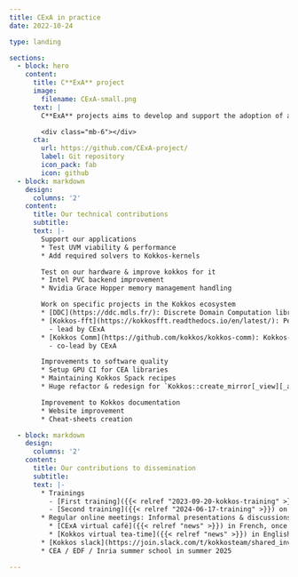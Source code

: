 ```yaml
---
title: CExA in practice
date: 2022-10-24

type: landing

sections:
  - block: hero
    content:
      title: C**ExA** project
      image:
        filename: CExA-small.png
      text: |
        C**ExA** projects aims to develop and support the adoption of a Kokkos-based GPU model to **C**ompute at **Ex**ascale **A**t CEA and beyond.

        <div class="mb-6"></div>
      cta:
        url: https://github.com/CExA-project/
        label: Git repository
        icon_pack: fab
        icon: github
  - block: markdown
    design:
      columns: '2'
    content:
      title: Our technical contributions
      subtitle:
      text: |-
        Support our applications
        * Test UVM viability & performance
        * Add required solvers to Kokkos-kernels

        Test on our hardware & improve kokkos for it
        * Intel PVC backend improvement
        * Nvidia Grace Hopper memory management handling

        Work on specific projects in the Kokkos ecosystem
        * [DDC](https://ddc.mdls.fr/): Discrete Domain Computation library
        * [Kokkos-fft](https://kokkosfft.readthedocs.io/en/latest/): Performance portable FFT with a Kokkos API
          - lead by CExA
        * [Kokkos Comm](https://github.com/kokkos/kokkos-comm): Kokkos-MPI integration
          - co-lead by CExA

        Improvements to software quality
        * Setup GPU CI for CEA libraries
        * Maintaining Kokkos Spack recipes
        * Huge refactor & redesign for `Kokkos::create_mirror[_view][_and_copy]`

        Improvement to Kokkos documentation
        * Website improvement
        * Cheat-sheets creation

  - block: markdown
    design:
      columns: '2'
    content:
      title: Our contributions to dissemination
      subtitle:
      text: |-
        * Trainings
          - [First training]({{< relref "2023-09-20-kokkos-training" >}}) with Christian Trott & Damien Lebrun september 2023in Saclay
          - [Second training]({{< relref "2024-06-17-training" >}}) on June 17-19 2024 @ Saclay with Damien Lebrun & Luc Berger-Vergiat
        * Regular online meetings: Informal presentations & discussions about Kokkos, its ecosystem & GPU at large
          * [CExA virtual café]({{< relref "news" >}}) in French, once a month
          * [Kokkos virtual tea-time]({{< relref "news" >}}) in English, once a month
        * [Kokkos slack](https://join.slack.com/t/kokkosteam/shared_invite/zt-2jbbafsab-dOUkTEUmuRdKesSfrRHwWQ) now has a #general-fr channel (~10% of the whole community)
        * CEA / EDF / Inria summer school in summer 2025

---
```

